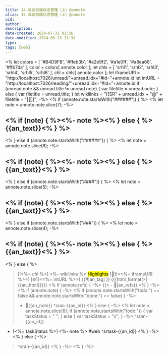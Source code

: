 ```yaml
---
title: 14-浅谈前端状态管理（上）@annote
alias: 14-浅谈前端状态管理（上）@annote
uid: 
author: 
description: 
date-created: 2024-07-31 01:36
date-modified: 2024-09-13 11:31
type: 
tags: [web]
---
```


<%
let colors = [ '#B4D9FB', '#ffeb3b', '#a2e9f2', '#a1e0ff', '#a8ea68', '#ffb7da' ],
    color = colors[ annote.color ];
let chls = [ 'srhl1', 'srhl2', 'srhl3', 'srhl4', 'srhl5', 'srhl6' ],
    chl = chls[ annote.color ];
let iframeURI = "http://localhost:7026/unread/"+unread.idx+"#id="+annote.id
let intURL = "http://localhost:7026/reading/"+unread.idx+"#id="+annote.id
if (unread.note && unread.title != unread.note) {
var filetitle = unread.note;
}
else {
var filetitle = unread.title;
}
let wikilinks = "[[SR" + unread.idx + "@" + filetitle + "|📄]]";
-%>
<% if (annote.note.startsWith("######")) { %>
<%
let note = annote.note.slice(7);
-%>

## <% if (note) { %><%- note %><% } else { %>{{an_text}}<% } %>

<% } else if (annote.note.startsWith("######")) { %>
<%
let note = annote.note.slice(6);
-%>

## <% if (note) { %><%- note %><% } else { %>{{an_text}}<% } %>

<% } else if (annote.note.startsWith("####")) { %>
<%
let note = annote.note.slice(5);
-%>

## <% if (note) { %><%- note %><% } else { %>{{an_text}}<% } %>

<% } else if (annote.note.startsWith("###")) { %>
<%
let note = annote.note.slice(4);
-%>

## <% if (note) { %><%- note %><% } else { %>{{an_text}}<% } %>

<% } else { %>

> [!<%= chl %>] <%- wikilinks %> <mark style="background-color: <%= color %>">Highlights</mark> [🧷](<<%= iframeURI %>>) [🌐](<<%= intURL %>>) {{#|an_tag| }}
{{{html_format|>|{{an_html}}}}}
<% if (annote.refs) { -%>
{{> - 🔗|an_refs}}
<% } -%>
<% if (annote.note) { -%>
<% if (annote.note.startsWith("todo:") == false && annote.note.startsWith("done:") == false) { -%>
>
> - 📝{{an_note}}
> ^sran-{{an_id}}
<% } else { -%>
<%
let note = annote.note.slice(6);
if (annote.note.startsWith("todo:")) {
  var taskStatus = " "; }
  else {
  var taskStatus = "x";
}
-%>
> ^sran-{{an_id}}

- [<%= taskStatus %>] <%- note %> #web ^srtask-{{an_id}}
<% } -%>
<% } else { -%>

> ^sran-{{an_id}}
<% } -%>
<% } -%>
